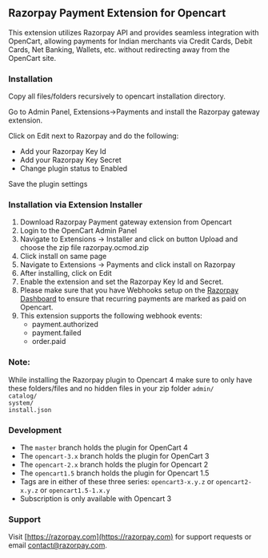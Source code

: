 ## Razorpay Payment Extension for Opencart

This extension utilizes Razorpay API and provides seamless integration with OpenCart, allowing payments for Indian merchants via Credit Cards, Debit Cards, Net Banking, Wallets, etc.  without redirecting away from the OpenCart site.

### Installation

Copy all files/folders recursively to opencart installation directory.

Go to Admin Panel, Extensions->Payments and install the Razorpay gateway extension.

Click on Edit next to Razorpay and do the following:

- Add your Razorpay Key Id
- Add your Razorpay Key Secret
- Change plugin status to Enabled

Save the plugin settings

### Installation via Extension Installer

1. Download Razorpay Payment gateway extension from Opencart
2. Login to the OpenCart Admin Panel
3. Navigate to Extensions -> Installer and click on button Upload and choose the zip file razorpay.ocmod.zip
4. Click install on same page
5. Navigate to Extensions -> Payments and click install on Razorpay
6. After installing, click on Edit
7. Enable the extension and set the Razorpay Key Id and Secret.
8. Please make sure that you have Webhooks setup on the [Razorpay Dashboard](https://dashboard.razorpay.com/app/webhooks) to ensure that recurring payments are marked as paid on Opencart.
9. This extension supports the following webhook events:
    - payment.authorized
    - payment.failed
    - order.paid
    

### Note:
While installing the Razorpay plugin to Opencart 4 make sure to only have these folders/files and no hidden files in your zip folder
`admin/`  
`catalog/`  
`system/`  
`install.json`  

### Development

- The `master` branch holds the plugin for OpenCart 4
- The `opencart-3.x` branch holds the plugin for OpenCart 3
- The `opencart-2.x` branch holds the plugin for Opencart 2
- The `opencart1.5` branch holds the plugin for Opencart 1.5
- Tags are in either of these three series: `opencart3-x.y.z` or `opencart2-x.y.z` or `opencart1.5-1.x.y`
- Subscription is only available with Opencart 3

### Support

Visit [https://razorpay.com](https://razorpay.com) for support requests or email contact@razorpay.com.